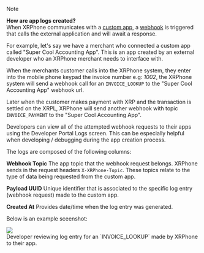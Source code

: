 >[!NOTE]
><b>How are app logs created?</b><br>
When XRPhone communicates with a [custom app](/v1/developer-portal/creating-custom-app.md), a [webhook](https://en.wikipedia.org/wiki/Webhook) is triggered that calls the external application and will await a response.

For example, let's say we have a merchant who connected a custom app called "Super Cool Accounting App". This is an app created by an external developer who an XRPhone merchant needs to interface with. 

When the merchants customer calls into the XRPhone system, they enter into the mobile phone keypad the invoice number e.g: *1002*, the XRPhone system will send a webhook call for an `INVOICE_LOOKUP` to the "Super Cool Accounting App" webhook url. 

Later when the customer makes payment with XRP and the transaction is settled on the XRPL, XRPhone will send another webhook with topic `INVOICE_PAYMENT` to the "Super Cool Accounting App".

Developers can view all of the attempted webhook requests to their apps using the Developer Portal Logs screen. This can be especially helpful when developing / debugging during the app creation process.

The logs are composed of the following columns:

**Webhook Topic**
The app topic that the webhook request belongs. XRPhone sends in the request headers `X-XRPhone-Topic`. These topics relate to the type of data being requested from the custom app.

**Payload UUID**
Unique identifier that is associated to the specific log entry (webhook request) made to the custom app.

**Created At**
Provides date/time when the log entry was generated.

Below is an example sceenshot:

<img src="https://files.readme.io/8591d1c-Screen_Shot_2022-07-22_at_2.50.36_PM.png" class="border" />
<div class="caption">Developer reviewing log entry for an `INVOICE_LOOKUP` made by XRPhone to their app.</div>
